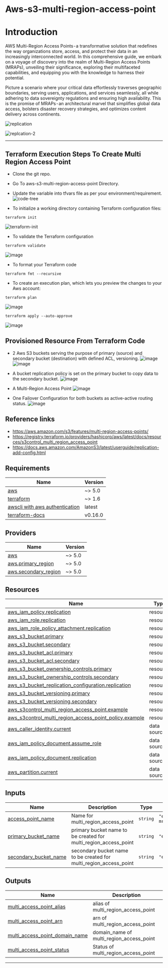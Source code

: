 # Aws-s3-multi-region-access-point
<!-- BEGIN_TF_DOCS -->

# Introduction
AWS Multi-Region Access Points - a transformative solution that redefines the way organizations store, access, and protect their data in an increasingly interconnected world. In this comprehensive guide, we embark on a voyage of discovery into the realm of Multi-Region Access Points (MRAPs), unveiling their significance, exploring their multifaceted capabilities, and equipping you with the knowledge to harness their potential.

Picture a scenario where your critical data effortlessly traverses geographic boundaries, serving users, applications, and services seamlessly, all while adhering to data sovereignty regulations and ensuring high availability. This is the promise of MRAPs - an architectural marvel that simplifies global data access, bolsters disaster recovery strategies, and optimizes content delivery across continents.

![replication](https://github.com/Ashishkasaudhan/aws-s3-multi-region-access-point/assets/12654660/6fa0d9df-2708-47e4-b9e3-802f056771e5)

![replcation-2](https://github.com/Ashishkasaudhan/aws-s3-multi-region-access-point/assets/12654660/21505683-29bb-4ba7-9c1d-41e4c97a67cf)


___
## Terraform Execution Steps To Create Multi Region Access Point
* Clone the git repo.
* Go To aws-s3-multi-region-access-point Directory. 
* Update the variable into tfvars file as per your environment/requirement. 
![code-tree](https://github.com/Ashishkasaudhan/aws-s3-multi-region-access-point/assets/12654660/55537ac7-0eef-439c-ad43-b8928e7d178c)

* To initialize a working directory containing Terraform configuration files:

<pre><code>terraform init</pre></code>
![terraform-init](https://github.com/Ashishkasaudhan/aws-s3-multi-region-access-point/assets/12654660/21dedb1a-836e-418c-9296-ec3f71973529)


* To validate the Terraform configuration

<pre><code>terraform validate</pre></code>
![image](https://github.com/Ashishkasaudhan/aws-s3-multi-region-access-point/assets/12654660/fed353d4-cee9-4dd4-9c3d-89cf50cacaff)


* To format your Terraform code 

<pre><code>terraform fmt --recursive</pre></code>

* To create an execution plan, which lets you preview the changes to your Aws account:

<pre><code>terraform plan</pre></code>
![image](https://github.com/Ashishkasaudhan/aws-s3-multi-region-access-point/assets/12654660/10b92c2f-7ebe-4a70-bc31-84e0f33035b8)


<pre><code>terraform apply --auto-approve</pre></code>
  ![image](https://github.com/Ashishkasaudhan/aws-s3-multi-region-access-point/assets/12654660/878c4304-2a14-4696-bb01-b25b9a223fc0)

## Provisioned Resource From Terraform Code
* 2 Aws S3 buckets serving the purpose of primary (source) and secondary bucket (destination) with defined ACL, versioning.
  ![image](https://github.com/Ashishkasaudhan/aws-s3-multi-region-access-point/assets/12654660/b1e19d75-46e6-401c-96ec-864b581bec7b)
  ![image](https://github.com/Ashishkasaudhan/aws-s3-multi-region-access-point/assets/12654660/f90ca640-4d5b-415f-b39c-afeb1fa0927b)

* A bucket replication policy is set on the primary bucket to copy data to the secondary bucket.
  ![image](https://github.com/Ashishkasaudhan/aws-s3-multi-region-access-point/assets/12654660/57e94621-a6a5-4881-808e-d7953a28237b)

* A Multi-Region Access Point
  ![image](https://github.com/Ashishkasaudhan/aws-s3-multi-region-access-point/assets/12654660/b2670a85-a345-4610-9b61-8b4d13afd411)
 

* One Failover Configuration for both buckets as active-active routing status.
  ![image](https://github.com/Ashishkasaudhan/aws-s3-multi-region-access-point/assets/12654660/cac92819-fd06-4665-8ef5-588519774a1c)



## Reference links 
* https://aws.amazon.com/s3/features/multi-region-access-points/
* https://registry.terraform.io/providers/hashicorp/aws/latest/docs/resources/s3control_multi_region_access_point
* https://docs.aws.amazon.com/AmazonS3/latest/userguide/replication-add-config.html
  

## Requirements

| Name                                                                          | Version |
|-------------------------------------------------------------------------------|---------|
| <a name="requirement_aws"></a> [aws](#requirement\_aws)                       | ~> 5.0  |
| <a name="requirement_terraform"></a> [terraform](#requirement\_aws)           | ~> 1.6  |
| <a name="requirement_awscli"></a> [awscli with aws authentication](#requirement\_aws)                 | latest  |
| <a name="requirement_terraform-docs"></a> [terraform-docs](#requirement\_aws) | v0.16.0 |
## Providers

| Name | Version |
|------|---------|
| <a name="provider_aws"></a> [aws](#provider\_aws) | ~> 5.0 |
| <a name="provider_aws.primary_region"></a> [aws.primary\_region](#provider\_aws.primary\_region) | ~> 5.0 |
| <a name="provider_aws.secondary_region"></a> [aws.secondary\_region](#provider\_aws.secondary\_region) | ~> 5.0 |

## Resources

| Name | Type |
|------|------|
| [aws_iam_policy.replication](https://registry.terraform.io/providers/hashicorp/aws/latest/docs/resources/iam_policy) | resource |
| [aws_iam_role.replication](https://registry.terraform.io/providers/hashicorp/aws/latest/docs/resources/iam_role) | resource |
| [aws_iam_role_policy_attachment.replication](https://registry.terraform.io/providers/hashicorp/aws/latest/docs/resources/iam_role_policy_attachment) | resource |
| [aws_s3_bucket.primary](https://registry.terraform.io/providers/hashicorp/aws/latest/docs/resources/s3_bucket) | resource |
| [aws_s3_bucket.secondary](https://registry.terraform.io/providers/hashicorp/aws/latest/docs/resources/s3_bucket) | resource |
| [aws_s3_bucket_acl.primary](https://registry.terraform.io/providers/hashicorp/aws/latest/docs/resources/s3_bucket_acl) | resource |
| [aws_s3_bucket_acl.secondary](https://registry.terraform.io/providers/hashicorp/aws/latest/docs/resources/s3_bucket_acl) | resource |
| [aws_s3_bucket_ownership_controls.primary](https://registry.terraform.io/providers/hashicorp/aws/latest/docs/resources/s3_bucket_ownership_controls) | resource |
| [aws_s3_bucket_ownership_controls.secondary](https://registry.terraform.io/providers/hashicorp/aws/latest/docs/resources/s3_bucket_ownership_controls) | resource |
| [aws_s3_bucket_replication_configuration.replication](https://registry.terraform.io/providers/hashicorp/aws/latest/docs/resources/s3_bucket_replication_configuration) | resource |
| [aws_s3_bucket_versioning.primary](https://registry.terraform.io/providers/hashicorp/aws/latest/docs/resources/s3_bucket_versioning) | resource |
| [aws_s3_bucket_versioning.secondary](https://registry.terraform.io/providers/hashicorp/aws/latest/docs/resources/s3_bucket_versioning) | resource |
| [aws_s3control_multi_region_access_point.example](https://registry.terraform.io/providers/hashicorp/aws/latest/docs/resources/s3control_multi_region_access_point) | resource |
| [aws_s3control_multi_region_access_point_policy.example](https://registry.terraform.io/providers/hashicorp/aws/latest/docs/resources/s3control_multi_region_access_point_policy) | resource |
| [aws_caller_identity.current](https://registry.terraform.io/providers/hashicorp/aws/latest/docs/data-sources/caller_identity) | data source |
| [aws_iam_policy_document.assume_role](https://registry.terraform.io/providers/hashicorp/aws/latest/docs/data-sources/iam_policy_document) | data source |
| [aws_iam_policy_document.replication](https://registry.terraform.io/providers/hashicorp/aws/latest/docs/data-sources/iam_policy_document) | data source |
| [aws_partition.current](https://registry.terraform.io/providers/hashicorp/aws/latest/docs/data-sources/partition) | data source |

## Inputs

| Name | Description | Type | Default | Required |
|------|-------------|------|---------|:--------:|
| <a name="input_access_point_name"></a> [access\_point\_name](#input\_access\_point\_name) | Name for multi\_region\_access\_point | `string` | `"example-mrap"` | no |
| <a name="input_primary_bucket_name"></a> [primary\_bucket\_name](#input\_primary\_bucket\_name) | primary bucket name to be created for multi\_region\_access\_point | `string` | `"example1"` | no |
| <a name="input_secondary_bucket_name"></a> [secondary\_bucket\_name](#input\_secondary\_bucket\_name) | secondary bucket name to be created for multi\_region\_access\_point | `string` | `"example2"` | no |

## Outputs

| Name | Description |
|------|-------------|
| <a name="output_multi_access_point_alias"></a> [multi\_access\_point\_alias](#output\_multi\_access\_point\_alias) | alias of multi\_region\_access\_point |
| <a name="output_multi_access_point_arn"></a> [multi\_access\_point\_arn](#output\_multi\_access\_point\_arn) | arn of multi\_region\_access\_point |
| <a name="output_multi_access_point_domain_name"></a> [multi\_access\_point\_domain\_name](#output\_multi\_access\_point\_domain\_name) | domain\_name of multi\_region\_access\_point |
| <a name="output_multi_access_point_status"></a> [multi\_access\_point\_status](#output\_multi\_access\_point\_status) | Status of multi\_region\_access\_point |
___
<!-- END_TF_DOCS -->

